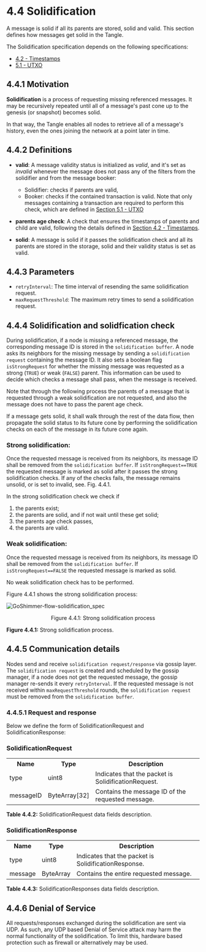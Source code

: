 # 4.4 Solidification
A message is solid if all its parents are stored, solid and valid. This section defines how messages get solid in the Tangle.

The Solidification specification depends on the following specifications:
- [4.2 - Timestamps](./4.2%20Timestamps.md)
- [5.1 - UTXO](./5.1%20UTXO.md)

## 4.4.1 Motivation
**Solidification** is a process of requesting missing referenced messages. It may be recursively repeated until all of a message's past cone up to the genesis (or snapshot) becomes solid.

In that way, the Tangle enables all nodes to retrieve all of a message's history, even the ones joining the network at a point later in time.

## 4.4.2 Definitions
* **valid**: 
A message validity status is initialized as *valid*, and it's set as *invalid* whenever the message does not pass any of the filters from the solidifier and from the message booker:
    * Solidifier: checks if parents are valid,
    * Booker: checks if the contained transaction is valid. Note that only messages containing a transaction are required to perform this check, which are defined in [Section 5.1 - UTXO](./5.1%20UTXO.md#validation)

* **parents age check**: A check that ensures the timestamps of parents and child are valid, following the details defined in [Section 4.2 - Timestamps](./4.2%20Timestamps.md).
* **solid**: A message is solid if it passes the solidification check and all its parents are stored in the storage, solid and their validity status is set as valid.

## 4.4.3 Parameters 
* `retryInterval`: The time interval of resending the same solidification request.
* `maxRequestThreshold`: The maximum retry times to send a solidification request.

## 4.4.4 Solidification and solidfication check

During solidification, if a node is missing a referenced message, the corresponding message ID is stored in the `solidification buffer`. A node asks its neighbors for the missing message by sending a `solidification request` containing the message ID. 
It also sets a boolean flag `isStrongRequest` for whether the missing message was requested as a strong (`TRUE`) or weak (`FALSE`) parent. This information can be used to decide which checks a message shall pass, when the message is received. 

Note that through the following process the parents of a message that is requested through a weak solidification are not requested, and also the message does not have to pass the parent age check.

If a message gets solid, it shall walk through the rest of the data flow, then propagate the solid status to its future cone by performing the solidification checks on each of the message in its future cone again.


### Strong solidification: 
Once the requested message is received from its neighbors, its message ID shall be removed from the `solidification buffer`. If `isStrongRequest==TRUE` the requested message is marked as solid after it passes the strong solidification checks. If any of the checks fails, the message remains unsolid, or is set to invalid, see. Fig. 4.4.1.

In the strong solidification check we check if

1) the parents exist;
2) the parents are solid, and if not wait until these get solid;
3) the parents age check passes,
4) the parents are valid.

### Weak solidification: 
Once the requested message is received from its neighbors, its message ID shall be removed from the `solidification buffer`. If `isStrongRequest==FALSE` the requested message is marked as solid.

No weak solidification check has to be performed.

Figure 4.4.1 shows the strong solidification process:

![GoShimmer-flow-solidification_spec](https://user-images.githubusercontent.com/11289354/117009286-28333200-ad1e-11eb-8d0d-186c8d8ce373.png)
<p style="text-align: center;">
    Figure 4.4.1: Strong solidification process
</p>

**Figure 4.4.1:** Strong solidification process.


## 4.4.5 Communication details
Nodes send and receive `solidification request/response` via gossip layer. The `solidification request` is created and scheduled by the gossip manager, if a node does not get the requested message, the gossip manager re-sends it every `retryInterval`. If the requested message is not received within `maxRequestThreshold` rounds, the `solidification request` must be removed from the `solidification buffer`.

### 4.4.5.1 Request and response
Below we define the form of SolidificationRequest and SolidificationResponse: 

### SolidificationRequest
<table>
     <tr>
         <th>Name</th>
         <th>Type</th>
         <th>Description</th>
     </tr>
     <tr>
         <td>type</td>
         <td>uint8</td>
         <td>Indicates that the packet is SolidificationRequest.</td>
     </tr>
     <tr>
         <td>messageID</td>
         <td>ByteArray[32]</td>
         <td>Contains the message ID of the requested message.</td>
     </tr>
 </table>
<p style="text-align: center;">
</p>

**Table 4.4.2:** SolidificationRequest data fields description.

### SolidificationResponse
<table>
     <tr>
         <th>Name</th>
         <th>Type</th>
         <th>Description</th>
     </tr>
     <tr>
         <td>type</td>
         <td>uint8</td>
         <td>Indicates that the packet is SolidificationResponse.</td>
     </tr>
     <tr>
         <td>message</td>
         <td>ByteArray</td>
         <td>Contains the entire requested message.</td>
     </tr>
 </table>
<p style="text-align: center;">
</p>

**Table 4.4.3:** SolidificationResponses data fields description.

 ## 4.4.6 Denial of Service
All requests/responses exchanged during the solidification are sent via UDP. As such, any UDP based Denial of Service attack may harm the normal functionality of the solidification. To limit this, hardware based protection such as firewall or alternatively may be used.
